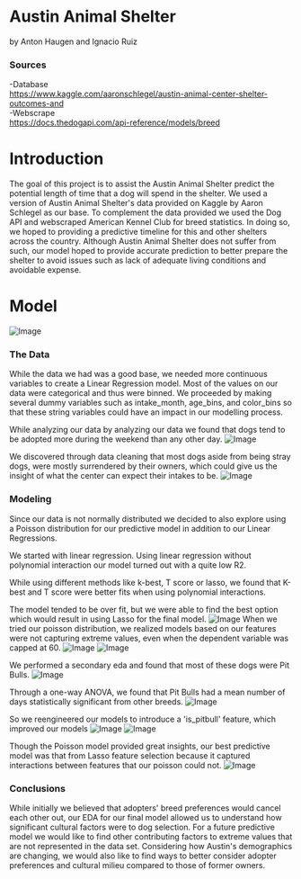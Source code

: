 # Austin Animal Shelter
by Anton Haugen and Ignacio Ruiz

### Sources
-Database<br>
https://www.kaggle.com/aaronschlegel/austin-animal-center-shelter-outcomes-and<br>
-Webscrape<br>
https://docs.thedogapi.com/api-reference/models/breed


# Introduction
The goal of this project is to assist the Austin Animal Shelter predict the potential length of time that a dog will spend in the shelter. We used a version of Austin Animal Shelter's data provided on Kaggle by Aaron Schlegel as our base. To complement the data provided we used the Dog API and webscraped American Kennel Club for breed statistics. In doing so, we hoped to providing a predictive timeline for this and other shelters across the country. Although Austin Animal Shelter does not suffer from such, our model hoped to provide accurate prediction to better prepare the shelter to avoid issues such as lack of adequate living conditions and avoidable expense.

# Model
![Image](images/target_distribution.png?raw=true)


### The Data
While the data we had was a good base, we needed more continuous variables to create a Linear Regression model. Most of the values on our data were categorical and thus were binned. We proceeded by making several dummy variables such as intake_month, age_bins, and color_bins so that these string variables could have an impact in our modelling process.

While analyzing our data by analyzing our data we found that dogs tend to be adopted more during the weekend than any other day. 
![Image](images/weekly_adoptions.png?raw=true)

We discovered through data cleaning that most dogs aside from being stray dogs, were mostly surrendered by their owners, which could give us the insight of what the center can expect their intakes to be.
                    ![Image](images/intake_reason.png?raw=true)


### Modeling
Since our data is not normally distributed we decided to also explore using a Poisson distribution for our predictive model in addition to our Linear Regressions. 

We started with linear regression. Using linear regression without polynomial interaction our model turned out with a quite low R2. 

While using different methods like k-best, T score or lasso, we found that K-best and T score were better fits when using polynomial interactions.

The model tended to be over fit, but we were able to find the best option which would result in using Lasso for the final model.
![Image](images/scaled_coefficients.png?raw=true)
When we tried our poisson distribution, we realized models based on our features were not capturing extreme values, even when the dependent variable was capped at 60.
![Image](images/poisson_error250.png?raw=true)
![Image](images/poisson_error.png?raw=true)

We performed a secondary eda and found that most of these dogs were Pit Bulls. 
![Image](images/value_count_breeds.png?raw=true)

Through a one-way ANOVA, we found that Pit Bulls had a mean number of days statistically significant from other breeds. 
![Image](images/average_days.png?raw=true)

So we reengineered our models to introduce a 'is_pitbull' feature, which improved our models
![Image](images/poisson_error250_pitbull.png?raw=true)
![Image](images/pitbull_coefficients.png?raw=true)

Though the Poisson model provided great insights, our best predictive model was that from Lasso feature selection because it captured interactions between features that our poisson could not.
![Image](images/lassopredictions.png?raw=true)

### Conclusions
While initially we believed that adopters' breed preferences would cancel each other out, our EDA for our final model allowed us to understand how significant cultural factors were to dog selection. For a future predictive model we would like to find other contributing factors to extreme values that are not represented in the data set.
Considering how Austin's demographics are changing, we would also like to find ways to better consider adopter preferences and cultural milieu compared to those of former owners. 


